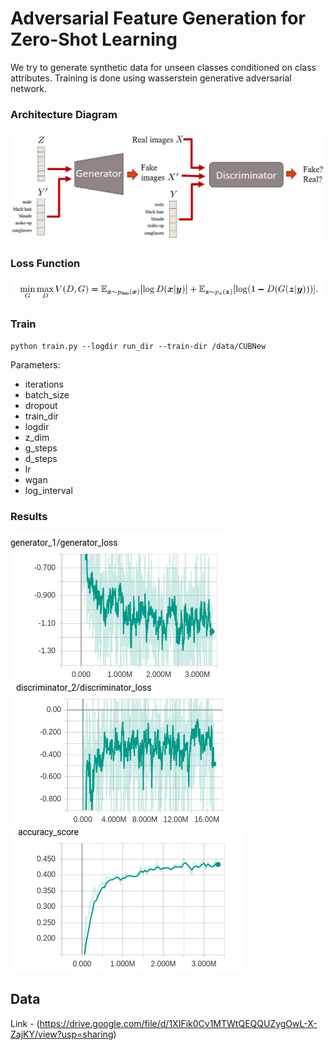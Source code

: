 # Adversarial Feature Generation for Zero-Shot Learning

We try to generate synthetic data for unseen classes conditioned on class attributes. Training is done using wasserstein generative adversarial network.

### Architecture Diagram
<p align="center"><img src="extras/cGAN_overview.jpg" width="700"></p>

### Loss Function
<img src="extras/cgan_loss.png" width="550" >

### Train
```
python train.py --logdir run_dir --train-dir /data/CUBNew
```

Parameters:
* iterations 
* batch_size 
* dropout 
* train_dir 
* logdir
* z_dim
* g_steps
* d_steps
* lr
* wgan
* log_interval

### Results
<img src="extras/gen_loss.png"> <img src="extras/disc_loss.png">
<img src="extras/accuracy_zsl.png">

## Data

Link - (https://drive.google.com/file/d/1XIFik0Cv1MTWtQEQQUZygOwL-X-ZajKY/view?usp=sharing)

